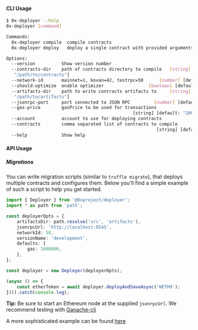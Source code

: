 #### CLI Usage

```bash
$ 0x-deployer --help
0x-deployer [command]

Commands:
  0x-deployer compile  compile contracts
  0x-deployer deploy   deploy a single contract with provided arguments

Options:
  --version          Show version number                               [boolean]
  --contracts-dir    path of contracts directory to compile   [string] [default:
   "/path/to/contracts"]
  --network-id       mainnet=1, kovan=42, testrpc=50      [number] [default: 50]
  --should-optimize  enable optimizer                 [boolean] [default: false]
  --artifacts-dir    path to write contracts artifacts to     [string] [default:
   "/path/to/artifacts"]
  --jsonrpc-port     port connected to JSON RPC         [number] [default: 8545]
  --gas-price        gasPrice to be used for transactions
                                                [string] [default: "2000000000"]
  --account          account to use for deploying contracts             [string]
  --contracts        comma separated list of contracts to compile
                                                         [string] [default: "*"]
  --help             Show help                                         [boolean]
```

#### API Usage

##### Migrations

You can write migration scripts (similar to `truffle migrate`), that deploys multiple contracts and configures them. Below you'll find a simple example of such a script to help you get started.

```typescript
import { Deployer } from '@0xproject/deployer';
import * as path from 'path';

const deployerOpts = {
    artifactsDir: path.resolve('src', 'artifacts'),
    jsonrpcUrl: 'http://localhost:8545',
    networkId: 50,
    versionName: 'development',
    defaults: {
        gas: 1000000,
    },
};

const deployer = new Deployer(deployerOpts);

(async () => {
    const etherToken = await deployer.deployAndSaveAsync('WETH9');
})().catch(console.log);
```

**Tip:** Be sure to start an Ethereum node at the supplied `jsonrpcUrl`. We recommend testing with [Ganache-cli](https://github.com/trufflesuite/ganache-cli)

A more sophisticated example can be found [here](https://github.com/0xProject/0x-monorepo/tree/development/packages/contracts/migrations)
